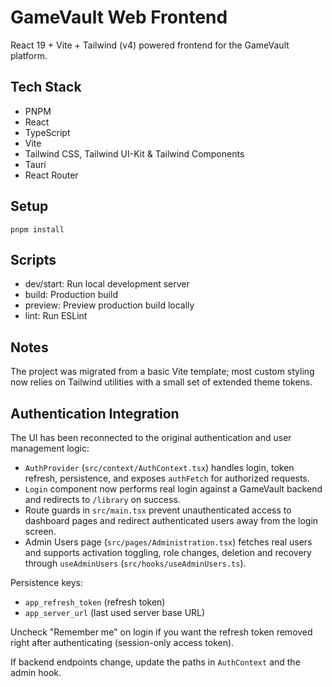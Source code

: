 # GameVault Web Frontend

React 19 + Vite + Tailwind (v4) powered frontend for the GameVault platform.

## Tech Stack

- PNPM
- React
- TypeScript
- Vite
- Tailwind CSS, Tailwind UI-Kit & Tailwind Components
- Tauri
- React Router

## Setup

`pnpm install`

## Scripts

- dev/start: Run local development server
- build: Production build
- preview: Preview production build locally
- lint: Run ESLint

## Notes

The project was migrated from a basic Vite template; most custom styling now relies on Tailwind utilities with a small set of extended theme tokens.

## Authentication Integration

The UI has been reconnected to the original authentication and user management logic:

- `AuthProvider` (`src/context/AuthContext.tsx`) handles login, token refresh, persistence, and exposes `authFetch` for authorized requests.
- `Login` component now performs real login against a GameVault backend and redirects to `/library` on success.
- Route guards in `src/main.tsx` prevent unauthenticated access to dashboard pages and redirect authenticated users away from the login screen.
- Admin Users page (`src/pages/Administration.tsx`) fetches real users and supports activation toggling, role changes, deletion and recovery through `useAdminUsers` (`src/hooks/useAdminUsers.ts`).

Persistence keys:
- `app_refresh_token` (refresh token)
- `app_server_url` (last used server base URL)

Uncheck "Remember me" on login if you want the refresh token removed right after authenticating (session-only access token).

If backend endpoints change, update the paths in `AuthContext` and the admin hook.

